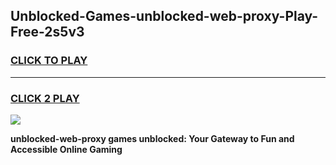 
## Unblocked-Games-unblocked-web-proxy-Play-Free-2s5v3
<h3>
<a href="https://premium76.site?title=unblocked-web-proxy&ref=23A">CLICK TO PLAY</a></h3>
<hr>

<h3>
<a href="https://premium76.site?title=unblocked-web-proxy&ref=23A">CLICK 2 PLAY</a>
  
</h3>

<a href="https://premium76.site?title=unblocked-web-proxy&ref=23A"><img src="https://clearcache.store/games.png"></a>


**unblocked-web-proxy games unblocked: Your Gateway to Fun and Accessible Online Gaming**

